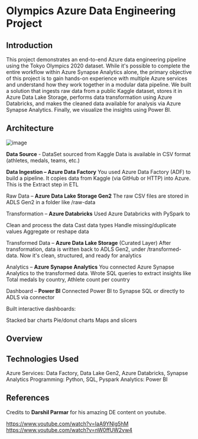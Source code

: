 # Olympics Azure Data Engineering Project

## Introduction

This project demonstrates an end-to-end Azure data engineering pipeline using the Tokyo Olympics 2020 dataset. While it's possible to complete the entire workflow within Azure Synapse Analytics alone, the primary objective of this project is to gain hands-on experience with multiple Azure services and understand how they work together in a modular data pipeline.
We built a solution that ingests raw data from a public Kaggle dataset, stores it in Azure Data Lake Storage, performs data transformation using Azure Databricks, and makes the cleaned data available for analysis via Azure Synapse Analytics. Finally, we visualize the insights using Power BI.

## Architecture

![image](https://github.com/user-attachments/assets/0ce4964a-8e3e-4ac7-b43f-c5258f8d89ec)

**Data Source** -  DataSet sourced from Kaggle
Data is available in CSV format (athletes, medals, teams, etc.)

**Data Ingestion – Azure Data Factory**
You used Azure Data Factory (ADF) to build a pipeline. It copies data from Kaggle (via GitHub or HTTP) into Azure. This is the Extract step in ETL

Raw Data – **Azure Data Lake Storage Gen2**
The raw CSV files are stored in ADLS Gen2 in a folder like /raw-data

Transformation – **Azure Databricks**
Used Azure Databricks with PySpark to

Clean and process the data
Cast data types
Handle missing/duplicate values
Aggregate or reshape data

Transformed Data – **Azure Data Lake Storage** (Curated Layer)
After transformation, data is written back to ADLS Gen2, under /transformed-data. Now it's clean, structured, and ready for analytics

Analytics – **Azure Synapse Analytics**
You connected Azure Synapse Analytics to the transformed data. Wrote SQL queries to extract insights like Total medals by country, Athlete count per country

Dashboard – **Power BI**
Connected Power BI to Synapse SQL or directly to ADLS via connector

Built interactive dashboards:

Stacked bar charts
Pie/donut charts
Maps and slicers

## Overview



## Technologies Used
Azure Services: Data Factory, Data Lake Gen2, Azure Databricks, Synapse Analytics
Programming: Python, SQL, Pyspark
Analytics: Power BI

## References
Credits to **Darshil Parmar** for his amazing DE content on youtube.

https://www.youtube.com/watch?v=IaA9YNlg5hM
https://www.youtube.com/watch?v=nW0ffUW2vw4
